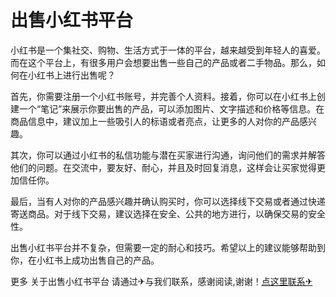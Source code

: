 # 出售小红书平台

小红书是一个集社交、购物、生活方式于一体的平台，越来越受到年轻人的喜爱。而在这个平台上，有很多用户会想要出售一些自己的产品或者二手物品。那么，如何在小红书上进行出售呢？

首先，你需要注册一个小红书账号，并完善个人资料。接着，你可以在小红书上创建一个“笔记”来展示你要出售的产品，可以添加图片、文字描述和价格等信息。在商品信息中，建议加上一些吸引人的标语或者亮点，让更多的人对你的产品感兴趣。

其次，你可以通过小红书的私信功能与潜在买家进行沟通，询问他们的需求并解答他们的问题。在交流中，要友好、耐心，并且及时回复消息，这样会让买家觉得更加信任你。

最后，当有人对你的产品感兴趣并确认购买时，你可以选择线下交易或者通过快递寄送商品。对于线下交易，建议选择在安全、公共的地方进行，以确保交易的安全性。

出售小红书平台并不复杂，但需要一定的耐心和技巧。希望以上的建议能够帮助到你，在小红书上成功出售自己的产品。

更多 关于出售小红书平台 请通过✈与我们联系，感谢阅读,谢谢！[点这里联系✈](https://ads.k02.cc)